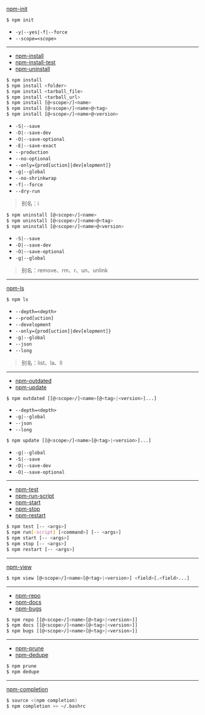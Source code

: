 [npm-init](https://docs.npmjs.com/cli/init)

```sh
$ npm init
```

- `-y|--yes|-f|--force`
- `--scope=<scope>`

---

- [npm-install](https://docs.npmjs.com/cli/install)
- [npm-install-test](https://docs.npmjs.com/cli/install-test)
- [npm-uninstall](https://docs.npmjs.com/cli/uninstall)

```sh
$ npm install
$ npm install <folder>
$ npm install <tarball_file>
$ npm install <tarball_url>
$ npm install [@<scope>/]<name>
$ npm install [@<scope>/]<name>@<tag>
$ npm install [@<scope>/]<name>@<version>
```

- `-S|--save`
- `-D|--save-dev`
- `-O|--save-optional`
- `-E|--save-exact`
- `--production`
- `--no-optional`
- `--only={prod[uction]|dev[elopment]}`
- `-g|--global`
- `--no-shrinkwrap`
- `-f|--force`
- `--dry-run`

> 别名：i

```sh
$ npm uninstall [@<scope>/]<name>
$ npm uninstall [@<scope>/]<name>@<tag>
$ npm uninstall [@<scope>/]<name>@<version>
```

- `-S|--save`
- `-D|--save-dev`
- `-O|--save-optional`
- `-g|--global`

> 别名：remove、rm、r、un、unlink

---

[npm-ls](https://docs.npmjs.com/cli/ls)

```sh
$ npm ls
```

- `--depth=<depth>`
- `--prod[uction]`
- `--development`
- `--only={prod[uction]|dev[elopment]}`
- `-g|--global`
- `--json`
- `--long`

> 别名：list、la、ll

---

- [npm-outdated](https://docs.npmjs.com/cli/outdated)
- [npm-update](https://docs.npmjs.com/cli/update)

```sh
$ npm outdated [[@<scope>/]<name>[@<tag>|<version>]...]
```

- `--depth=<depth>`
- `-g|--global`
- `--json`
- `--long`

```sh
$ npm update [[@<scope>/]<name>[@<tag>|<version>]...]
```

- `-g|--global`
- `-S|--save`
- `-D|--save-dev`
- `-O|--save-optional`

---

- [npm-test](https://docs.npmjs.com/cli/test)
- [npm-run-script](https://docs.npmjs.com/cli/run-script)
- [npm-start](https://docs.npmjs.com/cli/start)
- [npm-stop](https://docs.npmjs.com/cli/stop)
- [npm-restart](https://docs.npmjs.com/cli/restart)

```sh
$ npm test [-- <args>]
$ npm run[-script] [<command>] [-- <args>]
$ npm start [-- <args>]
$ npm stop [-- <args>]
$ npm restart [-- <args>]
```

---

[npm-view](https://docs.npmjs.com/cli/view)

```sh
$ npm view [@<scope>/]<name>[@<tag>|<version>] <field>[.<field>...]
```

---

- [npm-repo](https://docs.npmjs.com/cli/repo)
- [npm-docs](https://docs.npmjs.com/cli/docs)
- [npm-bugs](https://docs.npmjs.com/cli/bugs)

```sh
$ npm repo [[@<scope>/]<name>[@<tag>|<version>]]
$ npm docs [[@<scope>/]<name>[@<tag>|<version>]]
$ npm bugs [[@<scope>/]<name>[@<tag>|<version>]]
```

---

- [npm-prune](https://docs.npmjs.com/cli/prune)
- [npm-dedupe](https://docs.npmjs.com/cli/dedupe)

```sh
$ npm prune
$ npm dedupe
```

---

[npm-completion](https://docs.npmjs.com/cli/completion)

```sh
$ source <(npm completion)
$ npm completion >> ~/.bashrc
```
